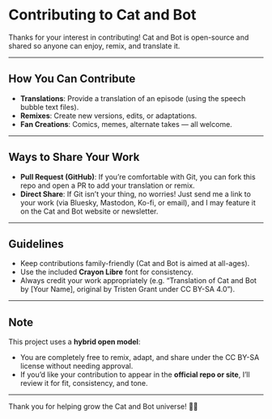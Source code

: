 # Contributing to Cat and Bot

Thanks for your interest in contributing! Cat and Bot is open-source and shared so anyone can enjoy, remix, and translate it.

---

## How You Can Contribute

- **Translations**: Provide a translation of an episode (using the speech bubble text files).
- **Remixes**: Create new versions, edits, or adaptations.
- **Fan Creations**: Comics, memes, alternate takes — all welcome.

---

## Ways to Share Your Work

- **Pull Request (GitHub)**: If you’re comfortable with Git, you can fork this repo and open a PR to add your translation or remix.
- **Direct Share**: If Git isn’t your thing, no worries! Just send me a link to your work (via Bluesky, Mastodon, Ko-fi, or email), and I may feature it on the Cat and Bot website or newsletter.

---

## Guidelines

- Keep contributions family-friendly (Cat and Bot is aimed at all-ages).
- Use the included **Crayon Libre** font for consistency.
- Always credit your work appropriately (e.g. “Translation of Cat and Bot by [Your Name], original by Tristen Grant under CC BY-SA 4.0”).

---

## Note

This project uses a **hybrid open model**:

- You are completely free to remix, adapt, and share under the CC BY-SA license without needing approval.
- If you’d like your contribution to appear in the **official repo or site**, I’ll review it for fit, consistency, and tone.

---

Thank you for helping grow the Cat and Bot universe! 🐾🤖
